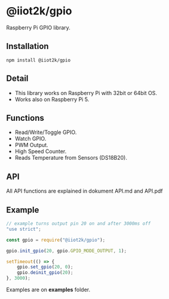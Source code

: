 # @iiot2k/gpio

Raspberry Pi GPIO library.

## Installation
```
npm install @iiot2k/gpio
```

## Detail
- This library works on Raspberry Pi with 32bit or 64bit OS.
- Works also on Raspberry Pi 5.

## Functions
- Read/Write/Toggle GPIO.
- Watch GPIO.
- PWM Output.
- High Speed Counter.
- Reads Temperature from Sensors (DS18B20). 

## API
All API functions are explained in dokument API.md and API.pdf

## Example
```javascript
// example turns output pin 20 on and after 3000ms off
"use strict";

const gpio = require("@iiot2k/gpio");

gpio.init_gpio(20, gpio.GPIO_MODE_OUTPUT, 1);

setTimeout(() => {
    gpio.set_gpio(20, 0);
    gpio.deinit_gpio(20);
}, 3000);

```
Examples are on **examples** folder.<br>

